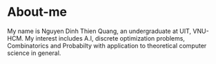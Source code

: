 # About-me
My name is Nguyen Dinh Thien Quang, an undergraduate at UIT, VNU-HCM.
My interest includes A.I, discrete optimization problems, Combinatorics and Probabilty
with application to theoretical computer science in general.
